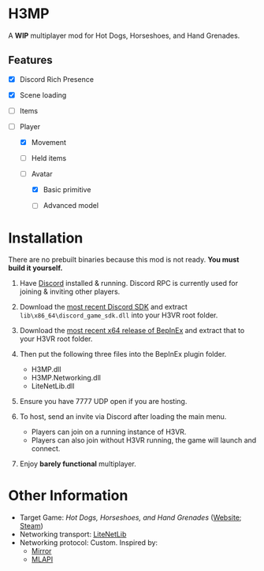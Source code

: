 # H3MP
A **WIP** multiplayer mod for Hot Dogs, Horseshoes, and Hand Grenades.

## Features

- [x] Discord Rich Presence

- [x] Scene loading

- [ ] Items

- [ ] Player

  - [X] Movement
  
  - [ ] Held items

  - [ ] Avatar

    - [X] Basic primitive
    
    - [ ] Advanced model
    
# Installation
There are no prebuilt binaries because this mod is not ready. **You must build it yourself.**

1. Have [Discord](https://discord.com/download) installed & running. Discord RPC is currently used for joining & inviting other players.

2. Download the [most recent Discord SDK](https://discord.com/developers/docs/game-sdk/sdk-starter-guide#step-1-get-the-thing) and extract `lib\x86_64\discord_game_sdk.dll` into your H3VR root folder.

3. Download the [most recent x64 release of BepInEx](https://github.com/BepInEx/BepInEx/releases/latest) and extract that to your H3VR root folder.

4. Then put the following three files into the BepInEx plugin folder.
   - H3MP.dll
   - H3MP.Networking.dll
   - LiteNetLib.dll
   
5. Ensure you have 7777 UDP open if you are hosting.

6. To host, send an invite via Discord after loading the main menu. 
   - Players can join on a running instance of H3VR.
   - Players can also join without H3VR running, the game will launch and connect.

7. Enjoy **barely functional** multiplayer.

# Other Information
- Target Game: *Hot Dogs, Horseshoes, and Hand Grenades* ([Website](http://h3vr.com/); [Steam](https://store.steampowered.com/app/450540/Hot_Dogs_Horseshoes__Hand_Grenades/))  
- Networking transport: [LiteNetLib](https://github.com/RevenantX/LiteNetLib)  
- Networking protocol: Custom. Inspired by:  
  - [Mirror](https://github.com/vis2k/Mirror)
  - [MLAPI](https://github.com/MidLevel/MLAPI)
